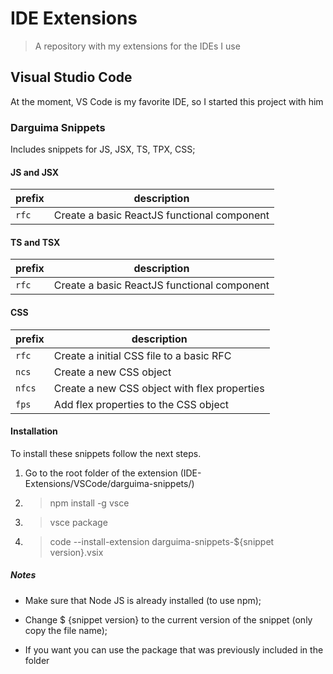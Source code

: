 # IDE Extensions

> A repository with my extensions for the IDEs I use

## Visual Studio Code

At the moment, VS Code is my favorite IDE, so I started this project with him

### Darguima Snippets

Includes snippets for JS, JSX, TS, TPX, CSS;

#### JS and JSX

|    prefix    |     description                                  |
|--------------|--------------------------------------------------|
|        `rfc` | Create a basic ReactJS functional component      |


#### TS and TSX

|    prefix    |     description                                  |
|--------------|--------------------------------------------------|
|        `rfc` | Create a basic ReactJS functional component      |


#### CSS

|    prefix    |     description                                  |
|--------------|--------------------------------------------------|
|        `rfc` | Create a initial CSS file to a basic RFC         |
|        `ncs` | Create a new CSS object                          |
|       `nfcs` | Create a new CSS object with flex properties     |
|        `fps` | Add flex properties to the CSS object            |


#### Installation

To install these snippets follow the next steps.

1. Go to the root folder of the extension (IDE-Extensions/VSCode/darguima-snippets/)

2. > npm install -g vsce

3. > vsce package

4. > code --install-extension darguima-snippets-${snippet version}.vsix

##### Notes

* Make sure that Node JS is already installed (to use npm);

* Change $ {snippet version} to the current version of the snippet (only copy the file name);

* If you want you can use the package that was previously included in the folder
